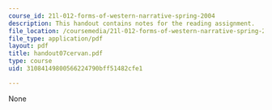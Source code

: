```yaml
---
course_id: 21l-012-forms-of-western-narrative-spring-2004
description: This handout contains notes for the reading assignment.
file_location: /coursemedia/21l-012-forms-of-western-narrative-spring-2004/31084149800566224790bff51482cfe1_handout07cervan.pdf
file_type: application/pdf
layout: pdf
title: handout07cervan.pdf
type: course
uid: 31084149800566224790bff51482cfe1

---
```

None